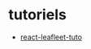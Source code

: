 # tutoriels

- [react-leafleet-tuto](https://dev.to/digitalpollution/a-friendly-guide-to-using-react-leaflet-with-react-42k7)
